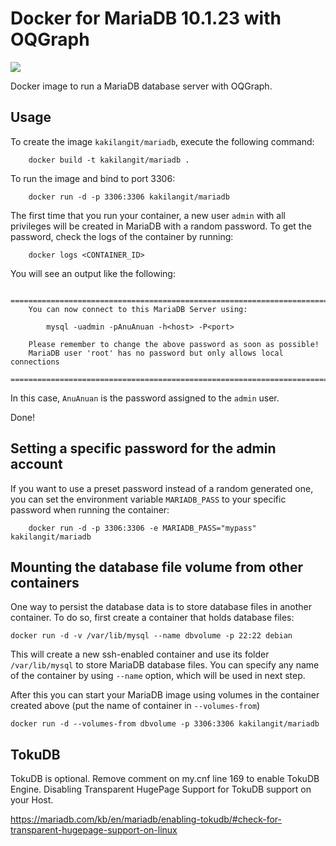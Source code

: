 Docker for MariaDB 10.1.23 with OQGraph
====================

[![](https://images.microbadger.com/badges/image/kakilangit/mariadb.svg)](http://microbadger.com/images/kakilangit/mariadb "Get your own image badge on microbadger.com")

Docker image to run a MariaDB database server with OQGraph.

Usage
-----

To create the image `kakilangit/mariadb`, execute the following command:

        docker build -t kakilangit/mariadb .

To run the image and bind to port 3306:

        docker run -d -p 3306:3306 kakilangit/mariadb

The first time that you run your container, a new user `admin` with all privileges
will be created in MariaDB with a random password. To get the password, check the logs
of the container by running:

        docker logs <CONTAINER_ID>

You will see an output like the following:

        ========================================================================
        You can now connect to this MariaDB Server using:

            mysql -uadmin -pAnuAnuan -h<host> -P<port>

        Please remember to change the above password as soon as possible!
        MariaDB user 'root' has no password but only allows local connections
        ========================================================================


In this case, `AnuAnuan` is the password assigned to the `admin` user.

Done!


Setting a specific password for the admin account
-------------------------------------------------

If you want to use a preset password instead of a random generated one, you can
set the environment variable `MARIADB_PASS` to your specific password when running the container:

        docker run -d -p 3306:3306 -e MARIADB_PASS="mypass" kakilangit/mariadb


Mounting the database file volume from other containers
------------------------------------------------------

One way to persist the database data is to store database files in another container.
To do so, first create a container that holds database files:

    docker run -d -v /var/lib/mysql --name dbvolume -p 22:22 debian

This will create a new ssh-enabled container and use its folder `/var/lib/mysql` to store MariaDB database files.
You can specify any name of the container by using `--name` option, which will be used in next step.

After this you can start your MariaDB image using volumes in the container created above (put the name of container in `--volumes-from`)

    docker run -d --volumes-from dbvolume -p 3306:3306 kakilangit/mariadb

TokuDB
------

TokuDB is optional. Remove comment on my.cnf line 169 to enable TokuDB Engine.
Disabling Transparent HugePage Support for TokuDB support on your Host.

  https://mariadb.com/kb/en/mariadb/enabling-tokudb/#check-for-transparent-hugepage-support-on-linux
